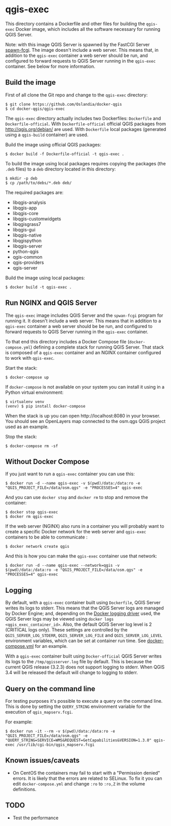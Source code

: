 # qgis-exec

This directory contains a Dockerfile and other files for building the `qgis-exec` Docker image,
which includes all the software necessary for running QGIS Server.

Note: with this image QGIS Server is spawned by the FastCGI Server [spawn-fcgi](https://github.com/lighttpd/spawn-fcgi). The image doesn't include a web server. This means that, in addition to the `qgis-exec` container a web server should be run, and configured to forward requests to QGIS Server running in the `qgis-exec` container. See below for more information.

## Build the image

First of all clone the Git repo and change to the `qgis-exec` directory:

```shell
$ git clone https://github.com/Oslandia/docker-qgis
$ cd docker-qgis/qgis-exec
```

The `qgis-exec` directory actually includes two Dockerfiles: `Dockerfile` and `Dockerfile-official`.
With `Dockerfile-official` official QGIS packages from http://qgis.org/debian/ are used.  With
`Dockerfile` local packages (generated using a `qgis-build` container) are used.

Build the image using official QGIS packages:

```shell
$ docker build -f Dockerfile-official -t qgis-exec .
```

To build the image using local packages requires copying the packages (the `.deb` files) to a `deb`
directory located in this directory:

```shell
$ mkdir -p deb
$ cp /path/to/debs/*.deb deb/
```

The required packages are:

- libqgis-analysis
- libqgis-app
- libqgis-core
- libqgis-customwidgets
- libqgisgrass7
- libqgis-gui
- libqgis-native
- libqgispython
- libqgis-server
- python-qgis
- qgis-common
- qgis-providers
- qgis-server

Build the image using local packages:

```shell
$ docker build -t qgis-exec .
```

## Run NGINX and QGIS Server

The `qgis-exec` image includes QGIS Server and the `spwan-fcgi` program for running it. It doesn't
include a web server. This means that in addition to a `qgis-exec` container a web server should be
be run, and configured to forward requests to QGIS Server running in the `qgis-exec` container.

To that end this directory includes a Docker Compose file (`docker-compose.yml`) defining a complete
stack for running QGIS Server. That stack is composed of a `qgis-exec` container and an NGINX
container configured to work with `qgis-exec`.

Start the stack:

```shell
$ docker-compose up
```

If `docker-compose` is not available on your system you can install it using in a Python
virtual environment:

```shell
$ virtualenv venv
(venv) $ pip install docker-compose
```

When the stack is up you can open http://localhost:8080 in your browser. You should see
an OpenLayers map connected to the osm.qgs QGIS project used as an example.

Stop the stack:

```shell
$ docker-compose rm -sf
```

## Without Docker Compose

If you just want to run a `qgis-exec` container you can use this:

```shell
$ docker run -d --name qgis-exec -v $(pwd)/data:/data:ro -e "QGIS_PROJECT_FILE=/data/osm.qgs" -e "PROCESSES=4" qgis-exec
```

And you can use `docker stop` and `docker rm` to stop and remove the container:

```shell
$ docker stop qgis-exec
$ docker rm qgis-exec
```

If the web server (NGINX) also runs in a container you will probably want to create a specific
Docker network for the web server and `qgis-exec` containers to be able to communicate :

```shell
$ docker network create qgis
```

And this is how you can make the `qgis-exec` container use that network:

```shell
$ docker run -d --name qgis-exec --network=qgis -v $(pwd)/data:/data:ro -e "QGIS_PROJECT_FILE=/data/osm.qgs" -e "PROCESSES=4" qgis-exec
```

## Logging

By default, with a `qgis-exec` container built using `Dockerfile`, QGIS Server writes its logs to
stderr. This means that the QGIS Server logs are managed by Docker Engine; and, depending on the
[Docker logging driver](https://docs.docker.com/config/containers/logging/configure/) used, the QGIS
Server logs may be viewed using `docker logs <qgis_exec_container_id>`. Also, the default QGIS
Server log level is 2 (CRITICAL logs only). These settings are controlled by the
`QGIS_SERVER_LOG_STDERR`, `QGIS_SERVER_LOG_FILE` and `QGIS_SERVER_LOG_LEVEL` environment variables,
which can be set at container run time. See [docker-compose.yml](docker-compose.yml) for an example.

With a `qgis-exec` container built using `Docker-official` QGIS Server writes its logs to the
`/tmp/qgisserver.log` file by default. This is because the current QGIS release (3.2.3) does not
support logging to stderr. When QGIS 3.4 will be released the default will change to logging to
stderr.

## Query on the command line

For testing purposes it's possible to execute a query on the command line. This is done by setting
the `QUERY_STRING` environment variable for the execution of `qgis_mapserv.fcgi`.

For example:

```shell
$ docker run -it --rm -v $(pwd)/data:/data:ro -e "QGIS_PROJECT_FILE=/data/osm.qgs" -e "QUERY_STRING=SERVICE=WMS&REQUEST=GetCapabilities&VERSION=1.3.0" qgis-exec /usr/lib/cgi-bin/qgis_mapserv.fcgi
```

## Known issues/caveats

* On CentOS the containers may fail to start with a "Permission denied" errors. It is likely that
  the errors are related to SELinux. To fix it you can edit `docker-compose.yml` and change `:ro` to
  `:ro,Z` in the volume definitions.

## TODO

* Test the performance
